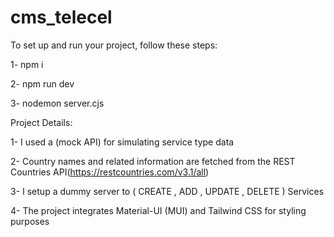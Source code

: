 # cms_telecel

To set up and run your project, follow these steps:

1- npm i

2- npm run dev 

3- nodemon server.cjs



Project Details:

1- I used a (mock API) for simulating service type data

2- Country names and related information are fetched from the REST Countries API(https://restcountries.com/v3.1/all)

3- I setup a dummy server to ( CREATE , ADD  , UPDATE , DELETE ) Services

4- The project integrates Material-UI (MUI) and Tailwind CSS for styling purposes 


